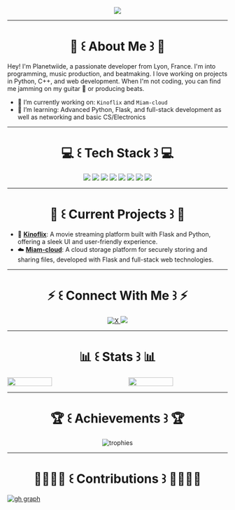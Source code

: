 <p align="center">
  <img src="https://readme-typing-svg.demolab.com/?lines=welcome+to+planetwiide's+github;enjoy+exploring+my+repositories!" />
</p>

---

<h1 align="center"> 👤 ꒰ About Me ꒱ 👤 </h1>

Hey! I'm Planetwiide, a passionate developer from Lyon, France. I'm into programming, music production, and beatmaking. I love working on projects in Python, C++, and web development. When I'm not coding, you can find me jamming on my guitar 🎸 or producing beats.

- 🔭 I’m currently working on: `Kinoflix` and `Miam-cloud`
- 🌱 I’m learning: Advanced Python, Flask, and full-stack development as well as networking and basic CS/Electronics

---

<h1 align="center"> 💻 ꒰ Tech Stack ꒱ 💻 </h1>

<div align="center">
  <img src="https://img.shields.io/badge/Python-3776AB?style=for-the-badge&logo=python&logoColor=white" />
  <img src="https://img.shields.io/badge/C++-00599C?style=for-the-badge&logo=c%2B%2B&logoColor=white" />
  <img src="https://img.shields.io/badge/Flask-000000?style=for-the-badge&logo=flask&logoColor=white" />
  <img src="https://img.shields.io/badge/HTML5-E34F26?style=for-the-badge&logo=html5&logoColor=white" />
  <img src="https://img.shields.io/badge/CSS3-1572B6?style=for-the-badge&logo=css3&logoColor=white" />
  <img src="https://img.shields.io/badge/Linux-FCC624?style=for-the-badge&logo=linux&logoColor=black" />
  <img src="https://img.shields.io/badge/JavaScript-F7DF1E?style=for-the-badge&logo=javascript&logoColor=black" />
  <img src="https://img.shields.io/badge/Java-ED8B00?style=for-the-badge&logo=openjdk&logoColor=white" />
</div>

---

<h1 align="center"> 🏯 ꒰ Current Projects ꒱ 🏯 </h1>

- 🎥 [**Kinoflix**](https://github.com/planetwiide/kinoflix/tree/main): A movie streaming platform built with Flask and Python, offering a sleek UI and user-friendly experience.
- ☁️ [**Miam-cloud**]([#](https://github.com/planetwiide/miam-cloud)): A cloud storage platform for securely storing and sharing files, developed with Flask and full-stack web technologies.

---

<h1 align="center"> ⚡ ꒰ Connect With Me ꒱ ⚡ </h1>

<div align="center">
  <a href="https://twitter.com/planetwiide" target="_blank">
    <img alt="X" src="https://img.shields.io/twitter/follow/planetwiide">
  </a>
  <a href="https://discord.com/users/1082384214609100801" target="_blank">
    <img src="https://img.shields.io/badge/Discord-5865F2?style=for-the-badge&logo=discord&logoColor=white" />
  </a>
</div>


---

<h1 align="center"> 📊 ꒰ Stats ꒱ 📊 </h1>

<div style="display: flex; justify-content: space-between; align-items: center; width: 100%;">
  <img width="45%" src="https://github-readme-stats.vercel.app/api?username=planetwiide&theme=radical&title_color=00aaff">
  <img width="45%" src="http://github-readme-streak-stats.herokuapp.com/?user=planetwiide&theme=radical&date_format=M%20j%5B%2C%20Y%5D&ring=00aaff&fire=00aaff&sideNums=00aaff">
</div>

---

<h1 align="center"> 🏆 ꒰ Achievements ꒱ 🏆 </h1>

<p align="center">
  <img src="https://github-profile-trophy.vercel.app/?username=planetwiide&theme=radical&title_color=00aaff" alt="trophies" />
</p>

---

<h1 align="center"> 🫱🏻‍🫲🏻 ꒰ Contributions ꒱ 🫱🏻‍🫲🏻 </h1>

[![gh graph](https://github-readme-activity-graph.vercel.app/graph?username=planetwiide&theme=dracula&bg_color=000000&color=00aaff&line=ff3068&point=ff3068&area=true&hide_border=true)](https://github.com/planetwiide/github-readme-activity-graph)
